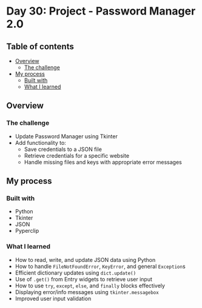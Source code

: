 # Day 30: Project - Password Manager 2.0

## Table of contents

- [Overview](#overview)
  - [The challenge](#the-challenge)
- [My process](#my-process)
  - [Built with](#built-with)
  - [What I learned](#what-i-learned)

## Overview

### The challenge

- Update Password Manager using Tkinter
- Add functionality to:
  - Save credentials to a JSON file
  - Retrieve credentials for a specific website
  - Handle missing files and keys with appropriate error messages

## My process

### Built with

- Python
- Tkinter
- JSON
- Pyperclip

### What I learned

- How to read, write, and update JSON data using Python
- How to handle `FileNotFoundError`, `KeyError`, and general `Exception`s
- Efficient dictionary updates using `dict.update()`
- Use of `.get()` from Entry widgets to retrieve user input
- How to use `try`, `except`, `else`, and `finally` blocks effectively
- Displaying error/info messages using `tkinter.messagebox`
- Improved user input validation
